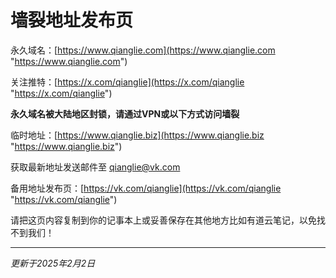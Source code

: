 # 墙裂地址发布页

永久域名：[https://www.qianglie.com](https://www.qianglie.com "https://www.qianglie.com")

关注推特：[https://x.com/qianglie](https://x.com/qianglie "https://x.com/qianglie")

**永久域名被大陆地区封锁，请通过VPN或以下方式访问墙裂**

临时地址：[https://www.qianglie.biz](https://www.qianglie.biz "https://www.qianglie.biz")

获取最新地址发送邮件至 qianglie@vk.com

备用地址发布页：[https://vk.com/qianglie](https://vk.com/qianglie "https://vk.com/qianglie")

请把这页内容复制到你的记事本上或妥善保存在其他地方比如有道云笔记，以免找不到我们！

------------

*更新于2025年2月2日*
